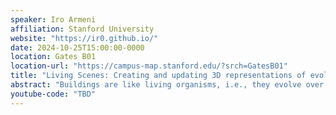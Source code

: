 ```yaml
---
speaker: Iro Armeni
affiliation: Stanford University
website: "https://ir0.github.io/"
date: 2024-10-25T15:00:00-0000
location: Gates B01
location-url: "https://campus-map.stanford.edu/?srch=GatesB01"
title: "Living Scenes: Creating and updating 3D representations of evolving indoor scenes"
abstract: "Buildings are like living organisms, i.e., they evolve over time due to interaction with natural phenomena and humans. How can we realistically maintain their digital twins throughout their lifespan? Or else, how can we maintain a living building model as the space is undergoing changes? In this talk, I will present some of my recent works that focus on creating and updating building replicas of geometry and semantics using visual data that depict the building undergoing changes over time as a result of human interaction. I will discuss handling both drastic changes in the building during construction and smaller changes on asset location and geometry during operation, while ensuring privacy and realistic implementations. The goal of this research line is to develop quantitative and data driven methods for better construction and operation monitoring, to ultimately create sustainable buildings that are more suitable for users."
youtube-code: "TBD"
---
```


